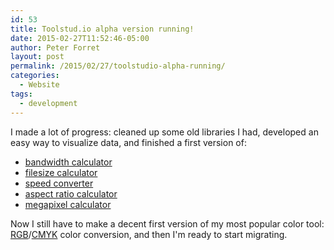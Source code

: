 ```yaml
---
id: 53
title: Toolstud.io alpha version running!
date: 2015-02-27T11:52:46-05:00
author: Peter Forret
layout: post
permalink: /2015/02/27/toolstudio-alpha-running/
categories:
  - Website
tags:
  - development
---
```

I made a lot of progress: cleaned up some old libraries I had, developed an easy way to visualize data, and finished a first version of:

  * [bandwidth calculator](https://toolstud.io/data/bandwidth.php)
  * [filesize calculator](https://toolstud.io/data/filesize.php)
  * [speed converter](https://toolstud.io/calculate/speed.php)
  * [aspect ratio calculator](https://toolstud.io/photo/aspect.php)
  * [megapixel calculator](https://toolstud.io/photo/megapixel.php)

Now I still have to make a decent first version of my most popular color tool: [RGB](https://toolstud.io/color/rgb.php)/[CMYK](https://toolstud.io/color/cmyk.php) color conversion, and then I'm ready to start migrating.
